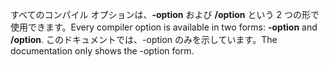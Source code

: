 
<span data-ttu-id="4b4b3-101">すべてのコンパイル オプションは、**-option** および **/option** という 2 つの形で使用できます。</span><span class="sxs-lookup"><span data-stu-id="4b4b3-101">Every compiler option is available in two forms: **-option** and **/option**.</span></span> <span data-ttu-id="4b4b3-102">このドキュメントでは、-option のみを示しています。</span><span class="sxs-lookup"><span data-stu-id="4b4b3-102">The documentation only shows the -option form.</span></span> 
